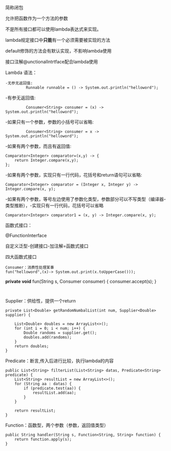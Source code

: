简称闭包

允许把函数作为一个方法的参数

不是所有接口都可以使用lambda表达式来实现。

lambda规定接口中**只能**有一个必须需要被实现的方法

default修饰的方法会有默认实现，不影响lambda使用

接口注解@unctionalIntrtface配合lambda使用



Lambda 语法：

```
-无参无返回值: 
         Runnable runnable = () -> System.out.println("helloword");
```

 

-有参无返回值:

```
         Consumer<String> consumer = (x) -> System.out.println("helloword");
```

 

-如果只有一个参数，参数的小括号可以省略:

```
         Consumer<String> consumer = x -> System.out.println("helloword");
```

 

-如果有两个参数，而且有返回值:

```
Comparator<Integer> comparator=(x,y) -> {
    return Integer.compare(x,y);
};
```

 

-如果有两个参数，实现只有一行代码，花括号和return语句可以省略:

```
Comparator<Integer> comparator = (Integer x, Integer y) -> Integer.compare(x, y);
```

 

-如果有两个参数，等号左边使用了参数化类型，参数部分可以不写类型（编译器-类型推断），-实现只有一行代码，花括号可以省略

```
Comparator<Integer> comparator1 = (x, y) -> Integer.compare(x, y);
```

 

 

函数式接口：

@FunctionInterface

自定义泛型-创建接口-加注解=函数式接口

 

四大函数式接口

```
Consumer：消费性处理某事
fun("helloword",(x)-> System.out.print(x.toUpperCase()));
```

**private void** fun(String s, Consumer<String> consumer) {
   consumer.accept(s);
 }

```
 
```

 

Supplier：供给性，提供一个return

```
private List<Double> getRandomNumbalList(int num, Supplier<Double> supplier) {

    List<Double> doubles = new ArrayList<>();
    for (int i = 0; i < num; i++) {
        Double randoms = supplier.get();
        doubles.add(randoms);
    }
    return doubles;
}
```

 

Predicate：断言,传入后进行比较，执行lambda的内容

```
public List<String> filterList(List<String> datas, Predicate<String> predicate) {
    List<String> resultList = new ArrayList<>();
    for (String aa : datas) {
        if (predicate.test(aa)) {
            resultList.add(aa);
        }
    }

    return resultList;
}
```

 

Function：函数型，两个参数（参数，返回值类型）

```
public String handler(String s, Function<String, String> function) {
    return function.apply(s);
}
```

 